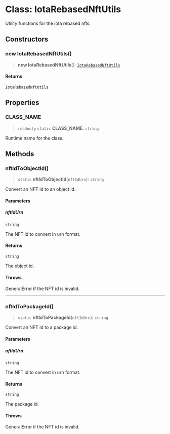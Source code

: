 # Class: IotaRebasedNftUtils

Utility functions for the iota rebased nfts.

## Constructors

### new IotaRebasedNftUtils()

> **new IotaRebasedNftUtils**(): [`IotaRebasedNftUtils`](IotaRebasedNftUtils.md)

#### Returns

[`IotaRebasedNftUtils`](IotaRebasedNftUtils.md)

## Properties

### CLASS\_NAME

> `readonly` `static` **CLASS\_NAME**: `string`

Runtime name for the class.

## Methods

### nftIdToObjectId()

> `static` **nftIdToObjectId**(`nftIdUrn`): `string`

Convert an NFT id to an object id.

#### Parameters

##### nftIdUrn

`string`

The NFT id to convert in urn format.

#### Returns

`string`

The object id.

#### Throws

GeneralError if the NFT id is invalid.

***

### nftIdToPackageId()

> `static` **nftIdToPackageId**(`nftIdUrn`): `string`

Convert an NFT id to a package id.

#### Parameters

##### nftIdUrn

`string`

The NFT id to convert in urn format.

#### Returns

`string`

The package id.

#### Throws

GeneralError if the NFT id is invalid.
